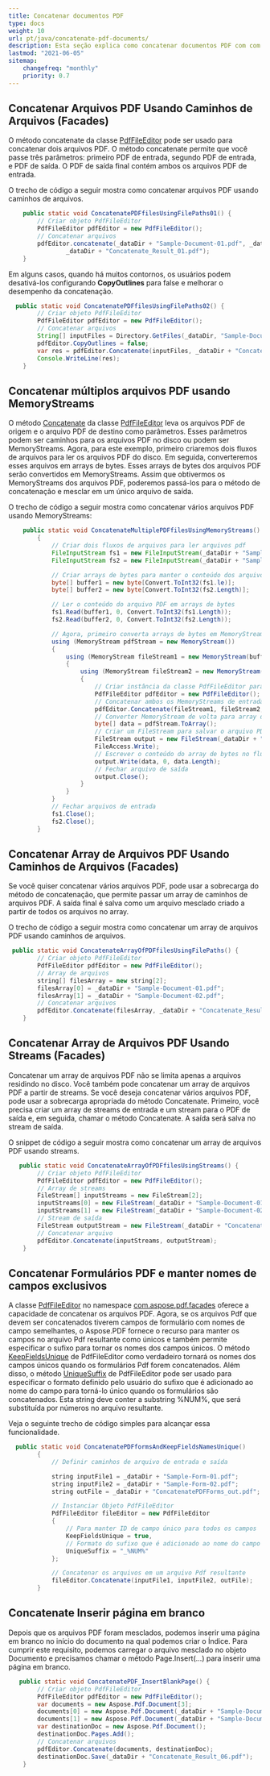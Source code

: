 ```yaml
---
title: Concatenar documentos PDF
type: docs
weight: 10
url: pt/java/concatenate-pdf-documents/
description: Esta seção explica como concatenar documentos PDF com com.aspose.pdf.facades usando a classe PdfFileEditor.
lastmod: "2021-06-05"
sitemap:
    changefreq: "monthly"
    priority: 0.7
---
```


## Concatenar Arquivos PDF Usando Caminhos de Arquivos (Facades)

O método concatenate da classe [PdfFileEditor](https://reference.aspose.com/pdf/java/com.aspose.pdf.facades/PdfFileEditor) pode ser usado para concatenar dois arquivos PDF. O método concatenate permite que você passe três parâmetros: primeiro PDF de entrada, segundo PDF de entrada, e PDF de saída. O PDF de saída final contém ambos os arquivos PDF de entrada.

O trecho de código a seguir mostra como concatenar arquivos PDF usando caminhos de arquivos.

```java
    public static void ConcatenatePDFfilesUsingFilePaths01() {
        // Criar objeto PdfFileEditor
        PdfFileEditor pdfEditor = new PdfFileEditor();
        // Concatenar arquivos
        pdfEditor.concatenate(_dataDir + "Sample-Document-01.pdf", _dataDir + "Sample-Document-02.pdf",
                _dataDir + "Concatenate_Result_01.pdf");
    }
```


Em alguns casos, quando há muitos contornos, os usuários podem desativá-los configurando **CopyOutlines** para false e melhorar o desempenho da concatenação.

```java
  public static void ConcatenatePDFfilesUsingFilePaths02() {
        // Criar objeto PdfFileEditor
        PdfFileEditor pdfEditor = new PdfFileEditor();
        // Concatenar arquivos
        String[] inputFiles = Directory.GetFiles(_dataDir, "Sample-Document-0?.pdf");
        pdfEditor.CopyOutlines = false;
        var res = pdfEditor.Concatenate(inputFiles, _dataDir + "Concatenate_Result_02.pdf");
        Console.WriteLine(res);
    }

```

## Concatenar múltiplos arquivos PDF usando MemoryStreams

O método [Concatenate](https://reference.aspose.com/pdf/java/com.aspose.pdf.facades/PdfFileEditor#concatenate-com.aspose.pdf.IDocument:A-com.aspose.pdf.IDocument-) da classe [PdfFileEditor](https://reference.aspose.com/pdf/java/com.aspose.pdf.facades/PdfFileEditor) leva os arquivos PDF de origem e o arquivo PDF de destino como parâmetros.
 Esses parâmetros podem ser caminhos para os arquivos PDF no disco ou podem ser MemoryStreams. Agora, para este exemplo, primeiro criaremos dois fluxos de arquivos para ler os arquivos PDF do disco. Em seguida, converteremos esses arquivos em arrays de bytes. Esses arrays de bytes dos arquivos PDF serão convertidos em MemoryStreams. Assim que obtivermos os MemoryStreams dos arquivos PDF, poderemos passá-los para o método de concatenação e mesclar em um único arquivo de saída.

O trecho de código a seguir mostra como concatenar vários arquivos PDF usando MemoryStreams:

```java
    public static void ConcatenateMultiplePDFfilesUsingMemoryStreams()
        {
            // Criar dois fluxos de arquivos para ler arquivos pdf
            FileInputStream fs1 = new FileInputStream(_dataDir + "Sample-Document-01.pdf");
            FileInputStream fs2 = new FileInputStream(_dataDir + "Sample-Document-02.pdf");

            // Criar arrays de bytes para manter o conteúdo dos arquivos PDF
            byte[] buffer1 = new byte[Convert.ToInt32(fs1.le)];
            byte[] buffer2 = new byte[Convert.ToInt32(fs2.Length)];

            // Ler o conteúdo do arquivo PDF em arrays de bytes
            fs1.Read(buffer1, 0, Convert.ToInt32(fs1.Length));
            fs2.Read(buffer2, 0, Convert.ToInt32(fs2.Length));

            // Agora, primeiro converta arrays de bytes em MemoryStreams e depois concatene esses streams
            using (MemoryStream pdfStream = new MemoryStream())
            {
                using (MemoryStream fileStream1 = new MemoryStream(buffer1))
                {
                    using (MemoryStream fileStream2 = new MemoryStream(buffer2))
                    {
                        // Criar instância da classe PdfFileEditor para concatenar streams
                        PdfFileEditor pdfEditor = new PdfFileEditor();
                        // Concatenar ambos os MemoryStreams de entrada e salvar no MemoryStream de saída
                        pdfEditor.Concatenate(fileStream1, fileStream2, pdfStream);
                        // Converter MemoryStream de volta para array de bytes
                        byte[] data = pdfStream.ToArray();
                        // Criar um FileStream para salvar o arquivo PDF de saída
                        FileStream output = new FileStream(_dataDir + "Concatenate_Result_03.pdf", FileMode.Create,
                        FileAccess.Write);
                        // Escrever o conteúdo do array de bytes no fluxo de arquivo de saída
                        output.Write(data, 0, data.Length);
                        // Fechar arquivo de saída
                        output.Close();
                    }
                }
            }
            // Fechar arquivos de entrada
            fs1.Close();
            fs2.Close();
        }
```

## Concatenar Array de Arquivos PDF Usando Caminhos de Arquivos (Facades)

Se você quiser concatenar vários arquivos PDF, pode usar a sobrecarga do método de concatenação, que permite passar um array de caminhos de arquivos PDF. A saída final é salva como um arquivo mesclado criado a partir de todos os arquivos no array.

O trecho de código a seguir mostra como concatenar um array de arquivos PDF usando caminhos de arquivos.

```java
 public static void ConcatenateArrayOfPDFfilesUsingFilePaths() {
        // Criar objeto PdfFileEditor
        PdfFileEditor pdfEditor = new PdfFileEditor();
        // Array de arquivos
        string[] filesArray = new string[2];
        filesArray[0] = _dataDir + "Sample-Document-01.pdf";
        filesArray[1] = _dataDir + "Sample-Document-02.pdf";
        // Concatenar arquivos
        pdfEditor.Concatenate(filesArray, _dataDir + "Concatenate_Result_04.pdf");
    }
```

## Concatenar Array de Arquivos PDF Usando Streams (Facades)

Concatenar um array de arquivos PDF não se limita apenas a arquivos residindo no disco.
 Você também pode concatenar um array de arquivos PDF a partir de streams. Se você deseja concatenar vários arquivos PDF, pode usar a sobrecarga apropriada do método Concatenate. Primeiro, você precisa criar um array de streams de entrada e um stream para o PDF de saída e, em seguida, chamar o método Concatenate. A saída será salva no stream de saída.

O snippet de código a seguir mostra como concatenar um array de arquivos PDF usando streams.

```java
   public static void ConcatenateArrayOfPDFfilesUsingStreams() {
        // Criar objeto PdfFileEditor
        PdfFileEditor pdfEditor = new PdfFileEditor();
        // Array de streams
        FileStream[] inputStreams = new FileStream[2];
        inputStreams[0] = new FileStream(_dataDir + "Sample-Document-01.pdf", FileMode.Open);
        inputStreams[1] = new FileStream(_dataDir + "Sample-Document-02.pdf", FileMode.Open);
        // Stream de saída
        FileStream outputStream = new FileStream(_dataDir + "Concatenate_Result_05.pdf", FileMode.Create);
        // Concatenar arquivo
        pdfEditor.Concatenate(inputStreams, outputStream);
    }
```

## Concatenar Formulários PDF e manter nomes de campos exclusivos

A classe [PdfFileEditor](https://reference.aspose.com/pdf/java/com.aspose.pdf.facades/PdfFileEditor) no namespace [com.aspose.pdf.facades](https://reference.aspose.com/pdf/java/com.aspose.pdf.facades/package-frame) oferece a capacidade de concatenar os arquivos PDF.
 Agora, se os arquivos Pdf que devem ser concatenados tiverem campos de formulário com nomes de campo semelhantes, o Aspose.PDF fornece o recurso para manter os campos no arquivo Pdf resultante como únicos e também permite especificar o sufixo para tornar os nomes dos campos únicos. O método [KeepFieldsUnique](https://reference.aspose.com/pdf/java/com.aspose.pdf.facades/PdfFileEditor#getKeepFieldsUnique--) de PdfFileEditor como verdadeiro tornará os nomes dos campos únicos quando os formulários Pdf forem concatenados. Além disso, o método [UniqueSuffix](https://reference.aspose.com/pdf/java/com.aspose.pdf.facades/PdfFileEditor#getUniqueSuffix--) de PdfFileEditor pode ser usado para especificar o formato definido pelo usuário do sufixo que é adicionado ao nome do campo para torná-lo único quando os formulários são concatenados. Esta string deve conter a substring %NUM%, que será substituída por números no arquivo resultante.

Veja o seguinte trecho de código simples para alcançar essa funcionalidade.

```java
  public static void ConcatenatePDFformsAndKeepFieldsNamesUnique()
        {
            // Definir caminhos de arquivo de entrada e saída

            string inputFile1 = _dataDir + "Sample-Form-01.pdf";
            string inputFile2 = _dataDir + "Sample-Form-02.pdf";
            string outFile = _dataDir + "ConcatenatePDFForms_out.pdf";

            // Instanciar Objeto PdfFileEditor
            PdfFileEditor fileEditor = new PdfFileEditor
            {
                // Para manter ID de campo único para todos os campos
                KeepFieldsUnique = true,
                // Formato do sufixo que é adicionado ao nome do campo para torná-lo único quando os formulários são concatenados.
                UniqueSuffix = "_%NUM%"
            };

            // Concatenar os arquivos em um arquivo Pdf resultante
            fileEditor.Concatenate(inputFile1, inputFile2, outFile);
        }
```

## Concatenate Inserir página em branco

Depois que os arquivos PDF foram mesclados, podemos inserir uma página em branco no início do documento na qual podemos criar o Índice. Para cumprir este requisito, podemos carregar o arquivo mesclado no objeto Documento e precisamos chamar o método Page.Insert(…) para inserir uma página em branco.

```java
   public static void ConcatenatePDF_InsertBlankPage() {
        // Criar objeto PdfFileEditor
        PdfFileEditor pdfEditor = new PdfFileEditor();
        var documents = new Aspose.Pdf.Document[3];
        documents[0] = new Aspose.Pdf.Document(_dataDir + "Sample-Document-01.pdf");
        documents[1] = new Aspose.Pdf.Document(_dataDir + "Sample-Document-02.pdf");
        var destinationDoc = new Aspose.Pdf.Document();
        destinationDoc.Pages.Add();
        // Concatenar arquivos
        pdfEditor.Concatenate(documents, destinationDoc);
        destinationDoc.Save(_dataDir + "Concatenate_Result_06.pdf");
    }
```